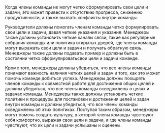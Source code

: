 Когда члены команды не могут четко сформулировать свои цели и задачи, это может привести к отсутствию прогресса, снижению продуктивности, а также вызвать конфликты внутри команды.

Руководители должны помогать членам команды четко формулировать свои цели и задачи, давая четкие указания и указания. Менеджеры также должны установить четкие каналы связи, такие как регулярные собрания команды или политика открытых дверей, где члены команды могут выражать свои цели и задачи и получать обратную связь. Менеджеры также должны подавать пример и должны быть в состоянии четко сформулироватьсвои цели и задачи команде.

Кроме того, менеджеры должны убедиться, что все члены команды понимают важность наличия четких целей и задач и того, как это может помочь команде добиться успеха. Менеджеры должны поощрять членов команды к совместной работе для достижения общих целей и должны убедиться, что все члены команды осведомлены о целях и задачах команды. Менеджеры также должны установить четкие политики и процедуры для постановки и достижения целей и задач внутри команды и должны убедиться, что все члены команды осведомлены об этих политиках. Поступая таким образом, менеджеры могут помочь создать культуру, в которой члены команды чувствуют себя комфортно, выражая свои цели и задачи, и где члены команды чувствуют, что их цели и задачи услышаны и оценены.